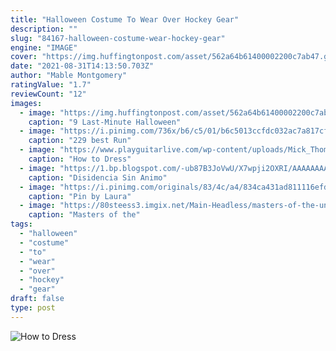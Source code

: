 ```yaml
---
title: "Halloween Costume To Wear Over Hockey Gear"
description: ""
slug: "84167-halloween-costume-wear-hockey-gear"
engine: "IMAGE"
cover: "https://img.huffingtonpost.com/asset/562a64b61400002200c7ab47.gif?ops=scalefit_720_noupscale"
date: "2021-08-31T14:13:50.703Z"
author: "Mable Montgomery"
ratingValue: "1.7"
reviewCount: "12"
images:
  - image: "https://img.huffingtonpost.com/asset/562a64b61400002200c7ab47.gif?ops=scalefit_720_noupscale"
    caption: "9 Last-Minute Halloween"
  - image: "https://i.pinimg.com/736x/b6/c5/01/b6c5013ccfdc032ac7a817cfc7cc606a--run-disney-costumes-cat-costumes.jpg"
    caption: "229 best Run"
  - image: "https://www.playguitarlive.com/wp-content/uploads/Mick_Thomson_Mask.jpg"
    caption: "How to Dress"
  - image: "https://1.bp.blogspot.com/-ub87B3JoVwU/X7wpji2OXRI/AAAAAAAApWM/HEV0swhg1Egle-VhFHi25COGVOdNhRtlQCLcBGAsYHQ/s16000/Coat_of_arms_of_the_Sahrawi_Arab_Democratic_Republic.svg.png"
    caption: "Disidencia Sin Animo"
  - image: "https://i.pinimg.com/originals/83/4c/a4/834ca431ad811116efdd115ef0a8af0d.jpg"
    caption: "Pin by Laura"
  - image: "https://80steess3.imgix.net/Main-Headless/masters-of-the-universe-faux-ugly-christmas-sweater.main.jpeg?w=500&h=750&fit=crop&usm=12&sat=15&auto=format&q=60&nr=15"
    caption: "Masters of the"
tags:
  - "halloween"
  - "costume"
  - "to"
  - "wear"
  - "over"
  - "hockey"
  - "gear"
draft: false
type: post
---
```



![How to Dress](https://www.playguitarlive.com/wp-content/uploads/Mick_Thomson_Mask.jpg "How to Dress")


<!--inArticleAds-->

<!--galleryOne-->


<!--inArticleAds-->

<!--galleryTwo-->


<!--galleryThree-->

